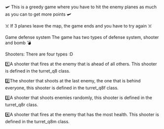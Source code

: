 🛩️ This is a greedy game where you have to hit the enemy planes as much as you can to get more points 🛩️

☠️ If 3 planes leave the map, the game ends and you have to try again ☠️

Game defense system 
The game has two types of defense system, shooter and bomb 💣

Shooters: There are four types :D

1️⃣A shooter that fires at the enemy that is ahead of all others. This shooter is defined in the turret_q8 class.

2️⃣The shooter that shoots at the last enemy, the one that is behind everyone, this shooter is defined in the turret_q8f class.

3️⃣A shooter that shoots enemies randomly, this shooter is defined in the turret_q8r class.

4️⃣A shooter that fires at the enemy that has the most health. This shooter is defined in the turret_q8m class.

